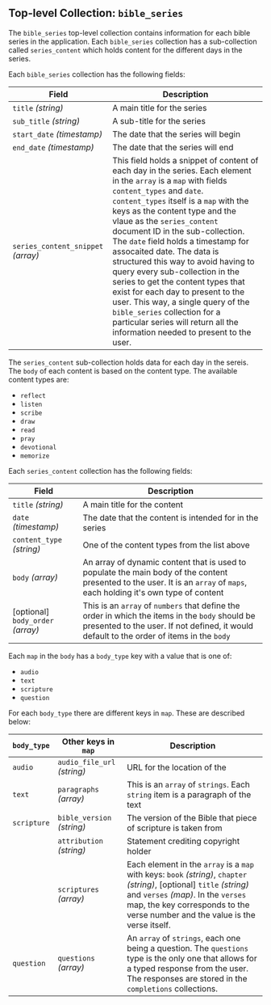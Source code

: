## Top-level Collection: `bible_series`

The `bible_series` top-level collection contains information for each bible series in the application. Each `bible_series` collection has a sub-collection called `series_content` which holds content for the different days in the series. 

Each `bible_series` collection has the following fields:

|Field   |Description   |   
|---|---|
|`title` *(string)*  |A main title for the series   |
|`sub_title` *(string)*   |A sub-title for the series   |
|`start_date` *(timestamp)*  |The date that the series will begin   |
|`end_date` *(timestamp)*    |The date that the series will end   |
|`series_content_snippet` *(array)*   |This field holds a snippet of content of each day in the series. Each element in the `array` is a `map` with fields `content_types` and `date`. `content_types` itself is a `map` with the keys as the content type and the vlaue as the `series_content` document ID in the sub-collection. The `date` field holds a timestamp for assocaited date. The data is structured this way to avoid having to query every sub-collection in the series to get the content types that exist for each day to present to the user. This way, a single query of the `bible_series` collection for a particular series will return all the information needed to present to the user.    |


The `series_content` sub-collection holds data for each day in the sereis. The `body` of each content is based on the content type. The available content types are:

- `reflect`
- `listen`
- `scribe`
- `draw`
- `read`
- `pray`
- `devotional`
- `memorize`

Each `series_content` collection has the following fields:

|Field   |Description   |   
|---|---|
|`title` *(string)*  |A main title for the content   |
|`date` *(timestamp)*  |The date that the content is intended for in the series   |
|`content_type` *(string)*  |One of the content types from the list above   |
|`body` *(array)*  |An array of dynamic content that is used to populate the main body of the content presented to the user. It is an `array` of `maps`, each holding it's own type of content    |
|[optional] `body_order` *(array)*  |This is an `array` of `numbers` that define the order in which the items in the `body` should be presented to the user. If not defined, it would default to the order of items in the `body`    |

Each `map` in the `body` has a `body_type` key with a value that is one of:
 
 - `audio`
 - `text`
 - `scripture`
 - `question` 

For each `body_type` there are different keys in `map`. These are described below:

|`body_type`   |Other keys in `map`   |Description   |
|---|---|---|
|`audio`   |`audio_file_url` *(string)*   |URL for the location of the    |
|`text`   |`paragraphs` *(array)*   |This is an `array` of `strings`. Each `string` item is a paragraph of the text   |
|`scripture`   |`bible_version` *(string)*   | The version of the Bible that piece of scripture is taken from    |
|              |`attribution` *(string)*   |Statement crediting copyright holder   |
|              |`scriptures` *(array)*   |Each element in the `array` is a `map` with keys: `book` *(string)*, `chapter` *(string)*, [optional] `title` *(string)* and `verses` *(map)*. In the `verses` map, the key corresponds to the verse number and the value is the verse itself.   |
|`question`   |`questions` *(array)*   | An `array` of `strings`, each one being a question. The `questions` type is the only one that allows for a typed response from the user. The responses are stored in the `completions` collections.    |

